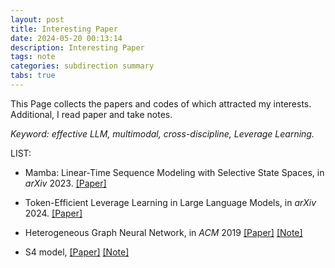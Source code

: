 ```yaml
---
layout: post
title: Interesting Paper
date: 2024-05-20 00:13:14
description: Interesting Paper
tags: note
categories: subdirection summary
tabs: true
---
```


This Page collects the papers and codes of which attracted my interests. Additional, I read paper and take notes.

*Keyword: effective LLM, multimodal, cross-discipline, Leverage Learning.*

LIST: 


* Mamba: Linear-Time Sequence Modeling with Selective State Spaces, in *arXiv* 2023. [\[Paper\]](https://arxiv.org/ftp/arxiv/papers/2312/2312.00752.pdf)

* Token-Efficient Leverage Learning in Large Language Models, in *arXiv* 2024. [\[Paper\]](https://arxiv.org/pdf/2404.00914.pdf)

* Heterogeneous Graph Neural Network, in *ACM* 2019 [\[Paper\]](https://dl.acm.org/doi/pdf/10.1145/3292500.3330961) [\[Note\]](./interesting/het.md) 

* S4 model, [\[Paper\]](https://arxiv.org/pdf/2111.00396.pdf) [\[Note\]](./interesting/s4.md)